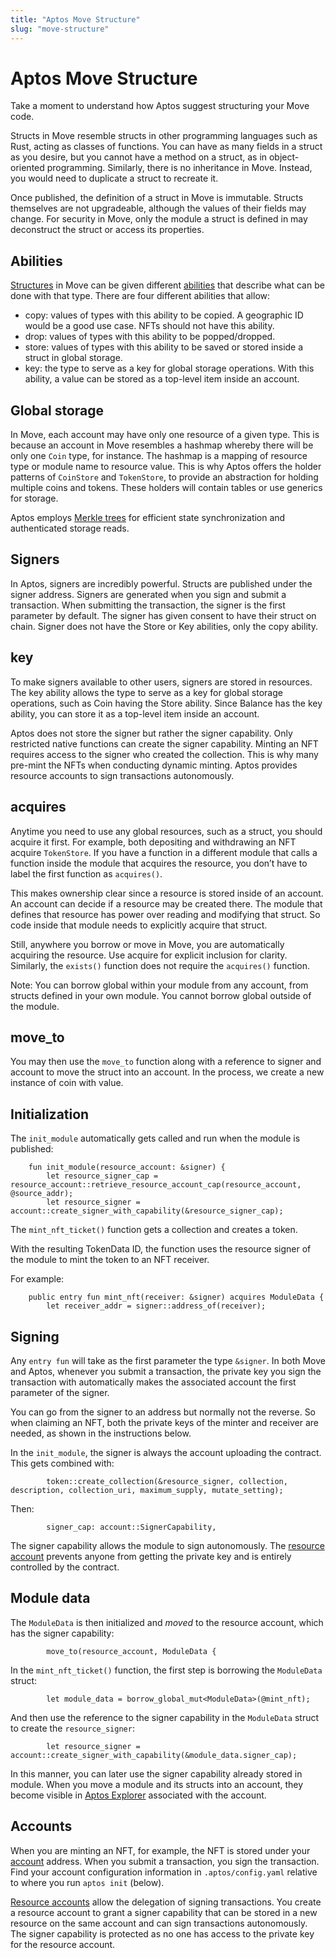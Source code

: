 ```yaml
---
title: "Aptos Move Structure"
slug: "move-structure"
---
```


# Aptos Move Structure

Take a moment to understand how Aptos suggest structuring your Move code.

Structs in Move resemble structs in other programming languages such as Rust, acting as classes of functions. You can have as many fields in a struct as you desire, but you cannot have a method on a struct, as in object-oriented programming. Similarly, there is no inheritance in Move. Instead, you would need to duplicate a struct to recreate it.

Once published, the definition of a struct in Move is immutable. Structs themselves are not upgradeable, although the values of their fields may change. For security in Move, only the module a struct is defined in may deconstruct the struct or access its properties.

## Abilities

[Structures](https://move-language.github.io/move/structs-and-resources.html) in Move can be given different [abilities](https://move-language.github.io/move/abilities.html) that describe what can be done with that type. There are four different abilities that allow:

* copy: values of types with this ability to be copied. A geographic ID would be a good use case. NFTs should not have this ability.
* drop: values of types with this ability to be popped/dropped.
* store: values of types with this ability to be saved or stored inside a struct in global storage.
* key: the type to serve as a key for global storage operations. With this ability, a value can be stored as a top-level item inside an account.

## Global storage

In Move, each account may have only one resource of a given type. This is because an account in Move resembles a hashmap whereby there will be only one `Coin` type, for instance. The hashmap is a mapping of resource type or module name to resource value. This is why Aptos offers the holder patterns of `CoinStore` and `TokenStore`, to provide an abstraction for holding multiple coins and tokens. These holders will contain tables or use generics for storage.

Aptos employs [Merkle trees](https://aptos.dev/reference/glossary/#merkle-trees) for efficient state synchronization and authenticated storage reads.

## Signers

In Aptos, signers are incredibly powerful. Structs are published under the signer address. Signers are generated when you sign and submit a transaction. When submitting the transaction, the signer is the first parameter by default. The signer has given consent to have their struct on chain. Signer does not have the Store or Key abilities, only the copy ability.

## key

To make signers available to other users, signers are stored in resources. The key ability allows the type to serve as a key for global storage operations, such as Coin having the Store ability. Since Balance has the key ability, you can store it as a top-level item inside an account.

Aptos does not store the signer but rather the signer capability. Only restricted native functions can create the signer capability. Minting an NFT requires access to the signer who created the collection. This is why many pre-mint the NFTs when conducting dynamic minting. Aptos provides resource accounts to sign transactions autonomously.

## acquires

Anytime you need to use any global resources, such as a struct, you should acquire it first. For example, both depositing and withdrawing an NFT acquire `TokenStore`. If you have a function in a different module that calls a function inside the module that acquires the resource, you don’t have to label the first function as `acquires()`.

This makes ownership clear since a resource is stored inside of an account. An account can decide if a resource may be created there. The module that defines that resource has power over reading and modifying that struct. So code inside that module needs to explicitly acquire that struct.

Still, anywhere you borrow or move in Move, you are automatically acquiring the resource. Use acquire for explicit inclusion for clarity. Similarly, the `exists()` function does not require the `acquires()` function.

Note: You can borrow global within your module from any account, from structs defined in your own module. You cannot borrow global outside of the module.

## move_to

You may then use the `move_to` function along with a reference to signer and account to move the struct into an account. In the process, we create a new instance of coin with value.


## Initialization

The `init_module` automatically gets called and run when the module is published:

```shell
    fun init_module(resource_account: &signer) {
        let resource_signer_cap = resource_account::retrieve_resource_account_cap(resource_account, @source_addr);
        let resource_signer = account::create_signer_with_capability(&resource_signer_cap);
```

The `mint_nft_ticket()` function gets a collection and creates a token.

With the resulting TokenData ID, the function uses the resource signer of the module to mint the token to an NFT receiver.

For example:
```shell
    public entry fun mint_nft(receiver: &signer) acquires ModuleData {
        let receiver_addr = signer::address_of(receiver);
```

## Signing

Any `entry fun` will take as the first parameter the type `&signer`. In both Move and Aptos, whenever you submit a transaction, the private key you sign the transaction with automatically makes the associated account the first parameter of the signer.

You can go from the signer to an address but normally not the reverse. So when claiming an NFT, both the private keys of the minter and receiver are needed, as shown in the instructions below.

In the `init_module`, the signer is always the account uploading the contract. This gets combined with:

```shell
        token::create_collection(&resource_signer, collection, description, collection_uri, maximum_supply, mutate_setting);

```
Then:

```shell
        signer_cap: account::SignerCapability,
```

The signer capability allows the module to sign autonomously. The [resource account](../resource-accounts.md) prevents anyone from getting the private key and is entirely controlled by the contract.

## Module data

The `ModuleData` is then initialized and *moved* to the resource account, which has the signer capability:

```shell
        move_to(resource_account, ModuleData {
```

In the `mint_nft_ticket()` function, the first step is borrowing the `ModuleData` struct:

```shell
        let module_data = borrow_global_mut<ModuleData>(@mint_nft);
```

And then use the reference to the signer capability in the  `ModuleData` struct to create the `resource_signer`:

```shell
        let resource_signer = account::create_signer_with_capability(&module_data.signer_cap);
```

In this manner, you can later use the signer capability already stored in module. When you move a module and its structs into an account, they become visible in [Aptos Explorer](https://explorer.aptoslabs.com/) associated with the account.

## Accounts

When you are minting an NFT, for example, the NFT is stored under your [account](../../concepts/accounts.md) address. When you submit a transaction, you sign the transaction. Find your account configuration information in `.aptos/config.yaml` relative to where you run `aptos init` (below).

[Resource accounts](../resource-accounts.md) allow the delegation of signing transactions. You create a resource account to grant a signer capability that can be stored in a new resource on the same account and can sign transactions autonomously. The signer capability is protected as no one has access to the private key for the resource account.
